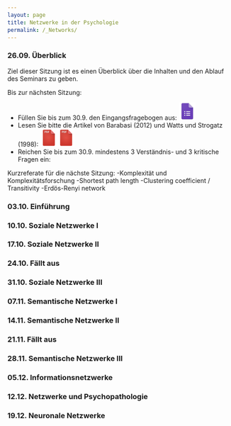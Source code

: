```yaml
---
layout: page
title: Netzwerke in der Psychologie
permalink: /_Networks/
---
```


### 26.09. Überblick
Ziel dieser Sitzung ist es einen Überblick über die Inhalten und den Ablauf des Seminars zu geben.

Bis zur nächsten Sitzung: 
- Füllen Sie bis zum 30.9. den Eingangsfragebogen aus: <a href="/q0_networks/" ><img src="/images/GoogleForms.png" alt="GoogleIcon" height="40"/></a>
- Lesen Sie bitte die Artikel von Barabasi (2012) und Watts und Strogatz (1998): 
 <a href="{{site.url}}/_Networks/Literature/Barabasi2012NetworkTakeover.pdf" ><img src="/images/PDFIcon.png" alt="GoogleIcon" height="40" width = "39"/></a><a href="{{site.url}}/_Networks/Literature/WattsStrogatz1998CollectiveDynamicsSmallWorld.pdf" ><img src="/images/PDFIcon.png" alt="GoogleIcon" height="40" width = "39"/></a>
- Reichen Sie bis zum 30.9. mindestens 3 Verständnis- und 3 kritische Fragen ein:

Kurzreferate für die nächste Sitzung:
-Komplexität und Komplexitätsforschung
-Shortest path length
-Clustering coefficient / Transitivity
-Erdös-Renyi network



### 03.10. Einführung




### 10.10. Soziale Netzwerke I

### 17.10. Soziale Netzwerke II

### 24.10. Fällt aus

### 31.10. Soziale Netzwerke III

### 07.11. Semantische Netzwerke I

### 14.11. Semantische Netzwerke II

### 21.11. Fällt aus

### 28.11. Semantische Netzwerke III

### 05.12. Informationsnetzwerke

### 12.12. Netzwerke und Psychopathologie

### 19.12. Neuronale Netzwerke
